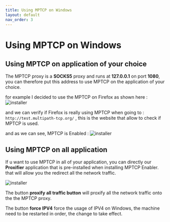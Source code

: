 ```yaml
---
title: Using MPTCP on Windows
layout: default
nav_order: 3
---
```


# Using MPTCP on Windows

## Using MPTCP on application of your choice
The MPTCP proxy is a **SOCKS5** proxy and runs at **127.0.0.1** on port **1080**,  you can therefore put this address to use MPTCP on the application of your choice.

for example I decided to use the MPTCP on Firefox as shown here :
![installer](./assets/firefox_proxy.png)

and we can verify if Firefox is really using MPTCP when going to : `http://test.multipath-tcp.org/` , this is the website that allow to check if MPTCP is used.

and as we can see, MPTCP is Enabled :
![installer](./assets/mptcp_enabled_firefox.png)

## Using MPTCP on all application
If u want to use MPTCP in all of your application, you can directly our **Proxifier** application that is pre-installed when installing MPTCP Enabler. that will allow you the redirect all the network traffic.

![installer](./assets/proxifier.png)

The button **proxify all traffic button** will proxify all the network traffic onto the the MPTCP proxy.

The button **force IPV4** force the usage of IPV4 on Windows, the machine need to be restarted in order, the change to take effect.